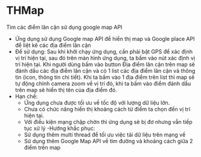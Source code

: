 # THMap
Tìm các điểm lân cận sử dụng google map API

- Ứng dụng sử dụng Google map API để hiển thị map và Google place API để liệt kê các địa điểm lân cận
- Để sử dụng: Sau khi khởi chạy ứng dụng, cần phải bật GPS để xác định vị trí hiện tại, sau đó trên màn hình ứng dụng, ta bấm vào nút xác định vị trí hiện tại. Khi người dùng bấm vào button Địa điểm lân cận trên map sẽ đánh dấu các địa điểm lân cận và có 1 list các địa điểm lân cận  và thông tin (icon, thông tin chi tiết). Khi ta bấm vào 1 địa điểm trên list thì map sẽ tự động chỉnh camera zoom về vị trí đó, khi ta bấm vào điểm đánh dấu trên map sẽ hiển thị tên của địa điểm đó.
- Hạn chế:  
   + Ứng dụng chưa được tối ưu về tốc độ với lượng dữ liệu lớn.
   + Chưa có chức năng hiển thị khoảng cách từ điểm ta chọn đến vị trí hiện tại.
   + Với điều kiện mạng chập chờn thì ứng dụng sẽ bị đơ nhưng vẫn tiếp tục xử lý
-Hướng khắc phục:
  + Sử dụng thêm multi thread để tối ưu việc tải dữ liệu trên mạng về
  + Sử dụng thêm Google Map API về tìm đường và khoảng cách giữa 2 điểm trên map
